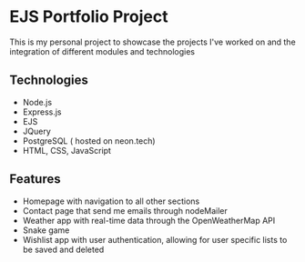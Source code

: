 # EJS Portfolio Project

This is my personal project to showcase the projects I've worked
on and the integration of different modules and technologies

## Technologies

- Node.js
- Express.js
- EJS
- JQuery
- PostgreSQL ( hosted on neon.tech)
- HTML, CSS, JavaScript

## Features

- Homepage with navigation to all other sections
- Contact page that send me emails through nodeMailer
- Weather app with real-time data through the OpenWeatherMap API
- Snake game 
- Wishlist app with user authentication, allowing for user specific lists to be saved and deleted